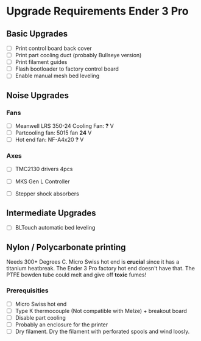 # Upgrade Requirements Ender 3 Pro

## Basic Upgrades
* [ ] Print control board back cover
* [ ] Print part cooling duct (probably Bullseye version)
* [ ] Print filament guides
* [ ] Flash bootloader to factory control board
* [ ] Enable manual mesh bed leveling

## Noise Upgrades
### Fans
* [ ] Meanwell LRS 350-24 Cooling Fan:  **?** V
* [ ] Partcooling fan: 5015 fan         **24** V
* [ ] Hot end fan: NF-A4x20             **?** V
### Axes
* [ ] TMC2130 drivers                   4pcs
* [ ] MKS Gen L Controller
* [ ] Stepper shock absorbers



## Intermediate Upgrades
* [ ] BLTouch automatic bed leveling

## Nylon / Polycarbonate printing
Needs 300+ Degrees C. Micro Swiss hot end is **crucial** since it has a titanium heatbreak. The Ender 3 Pro factory hot end doesn't have that. The PTFE bowden tube could melt and give off **toxic** fumes!
### Prerequisities
* [ ] Micro Swiss hot end
* [ ] Type K thermocouple (Not compatible with Melze) + breakout board
* [ ] Disable part cooling
* [ ] Probably an enclosure for the printer
* [ ] Dry filament. Dry the filament with perforated spools and wind loosly.
